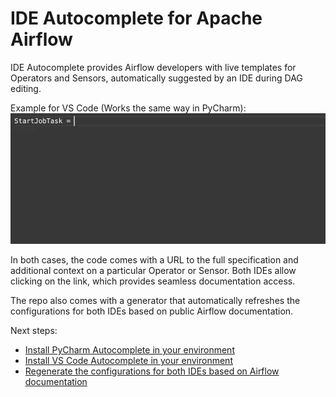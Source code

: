 # IDE Autocomplete for Apache Airflow

IDE Autocomplete provides Airflow developers with live templates for Operators and Sensors, automatically suggested by an IDE during DAG editing. 

Example for VS Code (Works the same way in PyCharm):
![VS Code](Images/VSCode.gif)

In both cases, the code comes with a URL to the full specification and additional context on a particular Operator or Sensor. Both IDEs allow clicking on the link, which provides seamless documentation access. 

The repo also comes with a generator that automatically refreshes the configurations for both IDEs based on public Airflow documentation.

Next steps:
+ [Install PyCharm Autocomplete in your environment](Intellij_autocomplete/)
+ [Install VS Code Autocomplete in your environment](VSCode_autocomplete/)
+ [Regenerate the configurations for both IDEs based on Airflow documentation](Generator/)